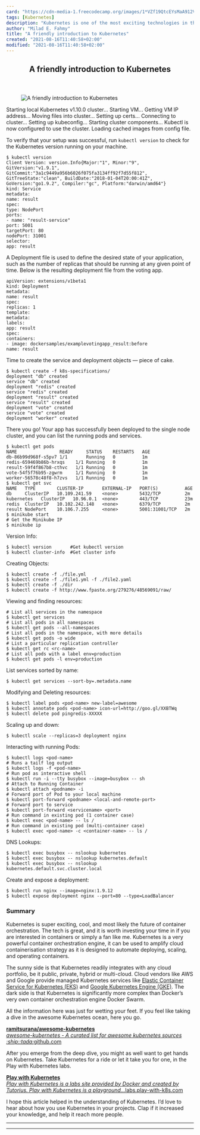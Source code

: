 ```yaml
---
card: "https://cdn-media-1.freecodecamp.org/images/1*VZf19QtcEYsMaA912V0pkQ.jpeg"
tags: [Kubernetes]
description: "Kubernetes is one of the most exciting technologies in the wo"
author: "Milad E. Fahmy"
title: "A friendly introduction to Kubernetes"
created: "2021-08-16T11:40:58+02:00"
modified: "2021-08-16T11:40:58+02:00"
---
```

<div class="site-wrapper">
<main id="site-main" class="site-main outer">
<div class="inner">
<article class="post-full post tag-kubernetes tag-docker tag-technology tag-containers tag-programming ">
<header class="post-full-header">
<h1 class="post-full-title">A friendly introduction to Kubernetes</h1>
</header>
<figure class="post-full-image">
<picture>
<source media="(max-width: 700px)" sizes="1px" srcset="data:image/gif;base64,R0lGODlhAQABAIAAAAAAAP///yH5BAEAAAAALAAAAAABAAEAAAIBRAA7 1w">
<source media="(min-width: 701px)" sizes="(max-width: 800px) 400px,
(max-width: 1170px) 700px,
1400px" srcset="https://cdn-media-1.freecodecamp.org/images/1*VZf19QtcEYsMaA912V0pkQ.jpeg 300w,
https://cdn-media-1.freecodecamp.org/images/1*VZf19QtcEYsMaA912V0pkQ.jpeg 600w,
https://cdn-media-1.freecodecamp.org/images/1*VZf19QtcEYsMaA912V0pkQ.jpeg 1000w,
https://cdn-media-1.freecodecamp.org/images/1*VZf19QtcEYsMaA912V0pkQ.jpeg 2000w">
<img onerror="this.style.display='none'" src="https://cdn-media-1.freecodecamp.org/images/1*VZf19QtcEYsMaA912V0pkQ.jpeg" alt="A friendly introduction to Kubernetes">
</picture>
</figure>
<section class="post-full-content">
<div class="post-content">
Starting local Kubernetes v1.10.0 cluster...
Starting VM...
Getting VM IP address...
Moving files into cluster...
Setting up certs...
Connecting to cluster...
Setting up kubeconfig...
Starting cluster components...
Kubectl is now configured to use the cluster.
Loading cached images from config file.</code></pre><p>To verify that your setup was successful, run <code>kubectl version</code> to check for the Kubernetes version running on your machine.</p><pre><code>$ kubectl version
Client Version: version.Info{Major:"1", Minor:"9", GitVersion:"v1.9.1", GitCommit:"3a1c9449a956b6026f075fa3134ff92f7d55f812", GitTreeState:"clean", BuildDate:"2018-01-04T20:00:41Z", GoVersion:"go1.9.2", Compiler:"gc", Platform:"darwin/amd64"}
kind: Service
metadata:
name: result
spec:
type: NodePort
ports:
- name: "result-service"
port: 5001
targetPort: 80
nodePort: 31001
selector:
app: result</code></pre><p>A Deployment file is used to define the desired state of your application, such as the number of replicas that should be running at any given point of time. Below is the resulting deployment file from the voting app.</p><pre><code>apiVersion: extensions/v1beta1
kind: Deployment
metadata:
name: result
spec:
replicas: 1
template:
metadata:
labels:
app: result
spec:
containers:
- image: dockersamples/examplevotingapp_result:before
name: result</code></pre><p>Time to create the service and deployment objects — piece of cake.</p><pre><code>$ kubectl create -f k8s-specifications/
deployment "db" created
service "db" created
deployment "redis" created
service "redis" created
deployment "result" created
service "result" created
deployment "vote" created
service "vote" created
deployment "worker" created</code></pre><p>There you go! Your app has successfully been deployed to the single node cluster, and you can list the running pods and services.</p><pre><code>$ kubectl get pods
NAME                READY     STATUS    RESTARTS   AGE
db-86b99d968f-s5pv7 1/1       Running   0          1m
redis-659469b86b-hrxqs    1/1 Running   0          1m
result-59f4f867b8-cthvc   1/1 Running   0          1m
vote-54f5f76b95-zgwrm     1/1 Running   0          1m
worker-56578c48f8-h7zvs   1/1 Running   0          1m
$ kubectl get svc
NAME   TYPE        CLUSTER-IP       EXTERNAL-IP   PORT(S)          AGE
db     ClusterIP   10.109.241.59    &lt;none&gt;        5432/TCP         2m
kubernetes   ClusterIP   10.96.0.1  &lt;none&gt;        443/TCP          23m
redis  ClusterIP   10.102.242.148   &lt;none&gt;        6379/TCP         2m
result NodePort    10.106.7.255     &lt;none&gt;        5001:31001/TCP   2m
$ minikube start
# Get the Minikube IP
$ minikube ip</code></pre><p>Version Info:</p><pre><code>$ kubectl version       #Get kubectl version
$ kubectl cluster-info  #Get cluster info</code></pre><p>Creating Objects:</p><pre><code>$ kubectl create -f ./file.yml
$ kubectl create -f ./file1.yml -f ./file2.yaml
$ kubectl create -f ./dir
$ kubectl create -f http://www.fpaste.org/279276/48569091/raw/</code></pre><p>Viewing and finding resources:</p><pre><code># List all services in the namespace
$ kubectl get services
# List all pods in all namespaces
$ kubectl get pods --all-namespaces
# List all pods in the namespace, with more details
$ kubectl get pods -o wide
# List a particular replication controller
$ kubectl get rc &lt;rc-name&gt;
# List all pods with a label env=production
$ kubectl get pods -l env=production</code></pre><p>List services sorted by name:</p><pre><code>$ kubectl get services --sort-by=.metadata.name</code></pre><p>Modifying and Deleting resources:</p><pre><code>$ kubectl label pods &lt;pod-name&gt; new-label=awesome
$ kubectl annotate pods &lt;pod-name&gt; icon-url=http://goo.gl/XXBTWq
$ kubectl delete pod pingredis-XXXXX</code></pre><p>Scaling up and down:</p><pre><code>$ kubectl scale --replicas=3 deployment nginx</code></pre><p>Interacting with running Pods:</p><pre><code>$ kubectl logs &lt;pod-name&gt;
# Runs a tailf log output
$ kubectl logs -f &lt;pod-name&gt;
# Run pod as interactive shell
$ kubectl run -i --tty busybox --image=busybox -- sh
# Attach to Running Container
$ kubectl attach &lt;podname&gt; -i
# Forward port of Pod to your local machine
$ kubectl port-forward &lt;podname&gt; &lt;local-and-remote-port&gt;
# Forward port to service
$ kubectl port-forward &lt;servicename&gt; &lt;port&gt;
# Run command in existing pod (1 container case)
$ kubectl exec &lt;pod-name&gt; -- ls /
# Run command in existing pod (multi-container case)
$ kubectl exec &lt;pod-name&gt; -c &lt;container-name&gt; -- ls /</code></pre><p>DNS Lookups:</p><pre><code>$ kubectl exec busybox -- nslookup kubernetes
$ kubectl exec busybox -- nslookup kubernetes.default
$ kubectl exec busybox -- nslookup kubernetes.default.svc.cluster.local</code></pre><p>Create and expose a deployment:</p><pre><code>$ kubectl run nginx --image=nginx:1.9.12
$ kubectl expose deployment nginx --port=80 --type=LoadBalancer</code></pre><h3 id="summary">Summary</h3><p>Kubernetes is super exciting, cool, and most likely the future of container orchestration. The tech is great, and it is worth investing your time in if you are interested in containers or simply a fan like me. Kubernetes is a very powerful container orchestration engine, it can be used to amplify cloud containerisation strategy as it is designed to automate deploying, scaling, and operating containers.</p><p>The sunny side is that Kubernetes readily integrates with any cloud portfolio, be it public, private, hybrid or multi-cloud. Cloud vendors like AWS and Google provide managed Kubernetes services like <a href="https://aws.amazon.com/eks/" rel="noopener">Elastic Container Service for Kubernetes (EKS)</a> and <a href="https://cloud.google.com/kubernetes-engine/" rel="noopener">Google Kubernetes Engine (GKE)</a>. The dark side is that Kubernetes is significantly more complex than Docker’s very own container orchestration engine Docker Swarm.</p><p>All the information here was just for wetting your feet. If you feel like taking a dive in the awesome Kubernetes ocean, here you go.</p><p><a href="https://github.com/ramitsurana/awesome-kubernetes" rel="noopener"><strong>ramitsurana/awesome-kubernetes</strong></a><br><a href="https://github.com/ramitsurana/awesome-kubernetes" rel="noopener"><em>awesome-kubernetes - A curated list for awesome kubernetes sources :ship::tada:</em>github.com</a></p><p>After you emerge from the deep dive, you might as well want to get hands on Kubernetes. Take Kubernetes for a ride or let it take you for one, in the Play with Kubernetes labs.</p><p><a href="http://labs.play-with-k8s.com/" rel="noopener"><strong>Play with Kubernetes</strong></a><br><a href="http://labs.play-with-k8s.com/" rel="noopener"><em>Play with Kubernetes is a labs site provided by Docker and created by Tutorius. Play with Kubernetes is a playground…</em>labs.play-with-k8s.com</a></p><p>I hope this article helped in the understanding of Kubernetes. I’d love to hear about how you use Kubernetes in your projects. Clap if it increased your knowledge, and help it reach more people.</p>
</div>
<hr>
<hr>
</section>
</article>
</div>
</main>
</div>
<!-- Google Tag Manager (noscript) -->
<!-- End Google Tag Manager (noscript) -->
